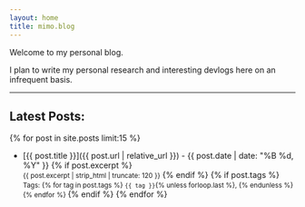 ```yaml
---
layout: home
title: mimo.blog
---
```


Welcome to my personal blog.

I plan to write my personal research and interesting devlogs here on an infrequent basis.

---

## Latest Posts:

{% for post in site.posts limit:15 %}
* [{{ post.title }}]({{ post.url | relative_url }}) - {{ post.date | date: "%B %d, %Y" }}
    {% if post.excerpt %}
        <br>
        <small>{{ post.excerpt | strip_html | truncate: 120 }}</small>
    {% endif %}
    {% if post.tags %}
        <br>
        <small>Tags: 
            {% for tag in post.tags %}
                <code>{{ tag }}</code>{% unless forloop.last %}, {% endunless %}
            {% endfor %}
        </small>
    {% endif %}
{% endfor %}
